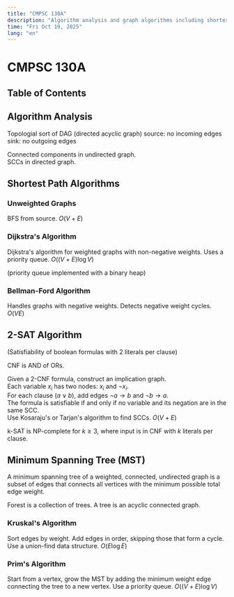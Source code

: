 ```yaml
---
title: "CMPSC 130A"
description: "Algorithm analysis and graph algorithms including shortest path, 2-SAT, and minimum spanning tree."
time: "Fri Oct 19, 2025"
lang: "en"
---
```


# CMPSC 130A

## Table of Contents

## Algorithm Analysis

Topologial sort of DAG (directed acyclic graph)
source: no incoming edges
sink: no outgoing edges

Connected components in undirected graph.  
SCCs in directed graph.  

## Shortest Path Algorithms

### Unweighted Graphs

BFS from source. $O(V+E)$

### Dijkstra's Algorithm

Dijkstra's algorithm for weighted graphs with non-negative weights. Uses a priority queue. $O((V+E) \log V)$

(priority queue implemented with a binary heap)

### Bellman-Ford Algorithm

Handles graphs with negative weights. Detects negative weight cycles. $O(VE)$

## 2-SAT Algorithm

(Satisfiability of boolean formulas with 2 literals per clause)

CNF is AND of ORs.

Given a 2-CNF formula, construct an implication graph.  
Each variable $x_i$ has two nodes: $x_i$ and $\neg x_i$.  
For each clause $(a \lor b)$, add edges $\neg a \to b$ and $\neg b \to a$.  
The formula is satisfiable if and only if no variable and its negation are in the same SCC.  
Use Kosaraju's or Tarjan's algorithm to find SCCs. $O(V+E)$

k-SAT is NP-complete for $k \geq 3$, where input is in CNF with $k$ literals per clause.

## Minimum Spanning Tree (MST)

A minimum spanning tree of a weighted, connected, undirected graph is a subset of edges that connects all vertices with the minimum possible total edge weight.

Forest is a collection of trees. A tree is an acyclic connected graph.

### Kruskal's Algorithm

Sort edges by weight. Add edges in order, skipping those that form a cycle. Use a union-find data structure. $O(E \log E)$

### Prim's Algorithm

Start from a vertex, grow the MST by adding the minimum weight edge connecting the tree to a new vertex. Use a priority queue. $O((V+E) \log V)$